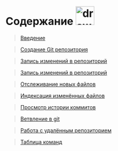 # Содержание <img src="images/Git_logo.png" alt="drawing" width="50"/>

> [Введение](Data\Bringing_in.md)

> [Создание Git репозитория](Data\Creating_git_repository.md)

> [Запись изменений в репозиторий](Data\Changes.md)

> [Запись изменений в репозиторий](Data\State.md)

> [Отслеживание новых файлов](Data\Tracking.md)

> [Индексация изменённых файлов](Data\Indexing_of_changes.md)

> [Просмотр истории коммитов](Data\History.md)

> [Ветвление в git](Data\Branching.md)

> [Работа с удалённым репозиторием](Data/remote_repositories.md)

> [Таблица команд](Data/Teams.md)
